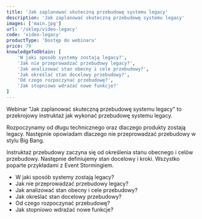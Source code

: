 ```yaml
---
title: 'Jak zaplanować skuteczną przebudowę systemu legacy'
description: 'Jak zaplanować skuteczną przebudowę systemu legacy'
images: ['main.jpg']
url: '/sklep/video-legacy'
code: 'video-legacy'
productType: 'Dostęp do webinaru'
price: 79
knowledgeToObtain: [
    'W jaki sposób systemy zostają legacy?', 
    'Jak nie przeprowadzać przebudowy legacy?', 
    'Jak analizować stan obecny i cele przebudowy?', 
    'Jak określać stan docelowy przebudowy?', 
    'Od czego rozpoczynać przebudowę?', 
    'Jak stopniowo wdrażać nowe funkcje?'
]
---
```

Webinar "Jak zaplanować skuteczną przebudowę systemu legacy" to przekrojowy instruktaż jak wykonać przebudowę systemu legacy.

Rozpoczynamy od długu technicznego oraz dlaczego produkty zostają legacy. Następnie opowiadam dlaczego nie przeprowadzać przebudowy w stylu Big Bang.

Instruktaż przebudowy zaczyna się od określenia stanu obecnego i celów przebudowy. Następnie definiujemy stan docelowy i kroki. Wszystko poparte przykładami z Event Stormingiem.

- W jaki sposób systemy zostają legacy? 
- Jak nie przeprowadzać przebudowy legacy? 
- Jak analizować stan obecny i cele przebudowy? 
- Jak określać stan docelowy przebudowy? 
- Od czego rozpoczynać przebudowę? 
- Jak stopniowo wdrażać nowe funkcje?